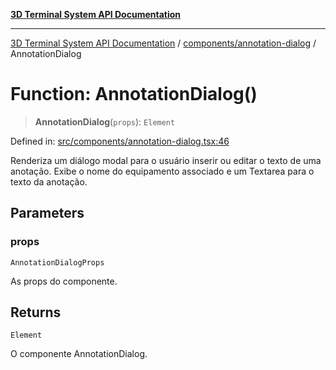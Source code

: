 [**3D Terminal System API Documentation**](../../../README.md)

***

[3D Terminal System API Documentation](../../../README.md) / [components/annotation-dialog](../README.md) / AnnotationDialog

# Function: AnnotationDialog()

> **AnnotationDialog**(`props`): `Element`

Defined in: [src/components/annotation-dialog.tsx:46](https://github.com/Dicommunitas/ThreeJS_Terminal_3D2/blob/52232744018ed621d550262a267cac5a8cb3ae25/src/components/annotation-dialog.tsx#L46)

Renderiza um diálogo modal para o usuário inserir ou editar o texto de uma anotação.
Exibe o nome do equipamento associado e um Textarea para o texto da anotação.

## Parameters

### props

`AnnotationDialogProps`

As props do componente.

## Returns

`Element`

O componente AnnotationDialog.
